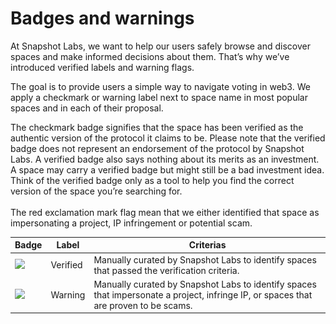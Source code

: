 # Badges and warnings

At Snapshot Labs, we want to help our users safely browse and discover spaces and make informed decisions about them. That’s why we’ve introduced verified labels and warning flags.

The goal is to provide users a simple way to navigate voting in web3. We apply a checkmark or warning label next to space name in most popular spaces and in each of their proposal.

The checkmark badge signifies that the space has been verified as the authentic version of the protocol it claims to be. Please note that the verified badge does not represent an endorsement of the protocol by Snapshot Labs. A verified badge also says nothing about its merits as an investment. A space may carry a verified badge but might still be a bad investment idea. Think of the verified badge only as a tool to help you find the correct version of the space you’re searching for.\
\
The red exclamation mark flag mean that we either identified that space as impersonating a project, IP infringement or potential scam.

| Badge                                                                             | Label    | Criterias                                                                                                                            |
| --------------------------------------------------------------------------------- | -------- | ------------------------------------------------------------------------------------------------------------------------------------ |
| ![](<../.gitbook/assets/Capture d’écran 2022-10-24 à 22.01.25 (1) (1) (1).png>) | Verified | Manually curated by Snapshot Labs to identify spaces that passed the verification criteria.                                          |
| ![](<../.gitbook/assets/Capture d’écran 2022-10-24 à 22.02.40 (1).png>)         | Warning  | Manually curated by Snapshot Labs to identify spaces that impersonate a project, infringe IP, or spaces that are proven to be scams. |
